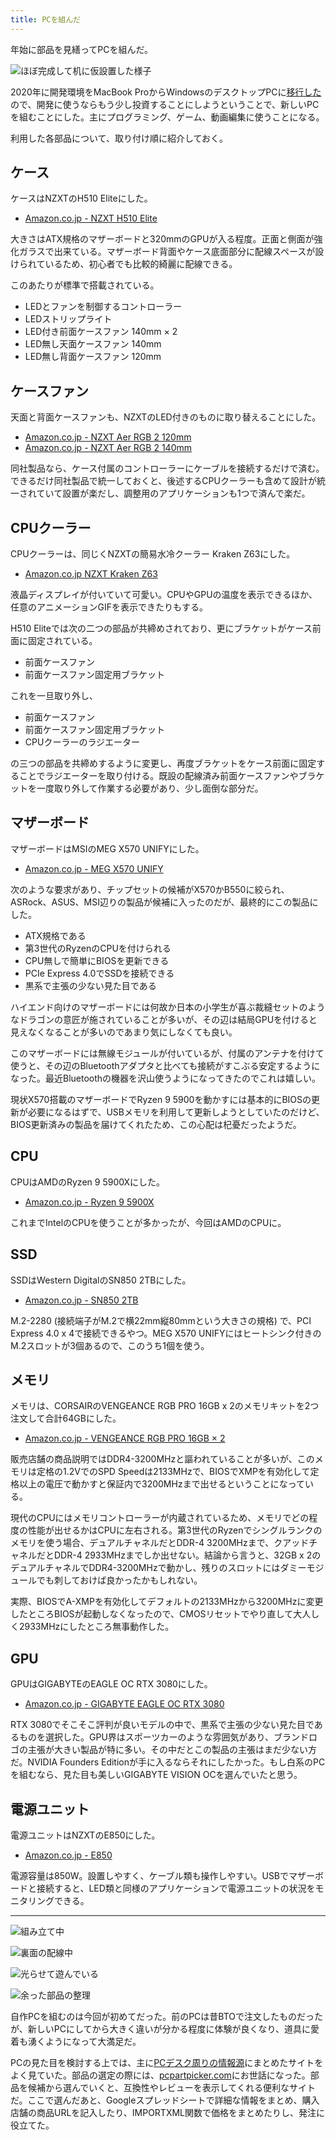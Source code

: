 ```yaml
---
title: PCを組んだ
---
```


年始に部品を見繕ってPCを組んだ。

![](https://i.imgur.com/AnZ2diVh.jpg "ほぼ完成して机に仮設置した様子")

2020年に開発環境をMacBook ProからWindowsのデスクトップPCに[移行した](/2020-09-28-development-on-windows)ので、開発に使うならもう少し投資することにしようということで、新しいPCを組むことにした。主にプログラミング、ゲーム、動画編集に使うことになる。

利用した各部品について、取り付け順に紹介しておく。

## ケース

ケースはNZXTのH510 Eliteにした。

- [Amazon.co.jp - NZXT H510 Elite](https://www.amazon.co.jp/dp/B07T7L875Z)

大きさはATX規格のマザーボードと320mmのGPUが入る程度。正面と側面が強化ガラスで出来ている。マザーボード背面やケース底面部分に配線スペースが設けられているため、初心者でも比較的綺麗に配線できる。

このあたりが標準で搭載されている。

- LEDとファンを制御するコントローラー
- LEDストリップライト
- LED付き前面ケースファン 140mm × 2
- LED無し天面ケースファン 140mm
- LED無し背面ケースファン 120mm

## ケースファン

天面と背面ケースファンも、NZXTのLED付きのものに取り替えることにした。

- [Amazon.co.jp - NZXT Aer RGB 2 120mm](https://www.amazon.co.jp/dp/B07GVHSSWR)
- [Amazon.co.jp - NZXT Aer RGB 2 140mm](https://www.amazon.co.jp/dp/B07GW2DFJ1)

同社製品なら、ケース付属のコントローラーにケーブルを接続するだけで済む。できるだけ同社製品で統一しておくと、後述するCPUクーラーも含めて設計が統一されていて設置が楽だし、調整用のアプリケーションも1つで済んで楽だ。

## CPUクーラー

CPUクーラーは、同じくNZXTの簡易水冷クーラー Kraken Z63にした。

- [Amazon.co.jp NZXT Kraken Z63](https://www.amazon.co.jp/dp/B082DYSQVF)

液晶ディスプレイが付いていて可愛い。CPUやGPUの温度を表示できるほか、任意のアニメーションGIFを表示できたりもする。

H510 Eliteでは次の二つの部品が共締めされており、更にブラケットがケース前面に固定されている。

- 前面ケースファン
- 前面ケースファン固定用ブラケット

これを一旦取り外し、

- 前面ケースファン
- 前面ケースファン固定用ブラケット
- CPUクーラーのラジエーター

の三つの部品を共締めするように変更し、再度ブラケットをケース前面に固定することでラジエーターを取り付ける。既設の配線済み前面ケースファンやブラケットを一度取り外して作業する必要があり、少し面倒な部分だ。

## マザーボード

マザーボードはMSIのMEG X570 UNIFYにした。

- [Amazon.co.jp - MEG X570 UNIFY](https://www.amazon.co.jp/dp/B07ZSMH133)

次のような要求があり、チップセットの候補がX570かB550に絞られ、ASRock、ASUS、MSI辺りの製品が候補に入ったのだが、最終的にこの製品にした。

- ATX規格である
- 第3世代のRyzenのCPUを付けられる
- CPU無しで簡単にBIOSを更新できる
- PCIe Express 4.0でSSDを接続できる
- 黒系で主張の少ない見た目である

ハイエンド向けのマザーボードには何故か日本の小学生が喜ぶ裁縫セットのようなドラゴンの意匠が施されていることが多いが、その辺は結局GPUを付けると見えなくなることが多いのであまり気にしなくても良い。

このマザーボードには無線モジュールが付いているが、付属のアンテナを付けて使うと、その辺のBluetoothアダプタと比べても接続がすこぶる安定するようになった。最近Bluetoothの機器を沢山使うようになってきたのでこれは嬉しい。

現状X570搭載のマザーボードでRyzen 9 5900を動かすには基本的にBIOSの更新が必要になるはずで、USBメモリを利用して更新しようとしていたのだけど、BIOS更新済みの製品を届けてくれたため、この心配は杞憂だったようだ。

## CPU

CPUはAMDのRyzen 9 5900Xにした。

- [Amazon.co.jp - Ryzen 9 5900X](https://www.amazon.co.jp/dp/B08164VTWH)

これまでIntelのCPUを使うことが多かったが、今回はAMDのCPUに。

## SSD

SSDはWestern DigitalのSN850 2TBにした。

- [Amazon.co.jp - SN850 2TB](https://www.amazon.co.jp/dp/B08MSYWR7S)

M.2-2280 (接続端子がM.2で横22mm縦80mmという大きさの規格) で、PCI Express 4.0 x 4で接続できるやつ。MEG X570 UNIFYにはヒートシンク付きのM.2スロットが3個あるので、このうち1個を使う。

## メモリ

メモリは、CORSAIRのVENGEANCE RGB PRO 16GB x 2のメモリキットを2つ注文して合計64GBにした。

- [Amazon.co.jp - VENGEANCE RGB PRO 16GB × 2](https://www.amazon.co.jp/dp/B07GTG2T7L)

販売店舗の商品説明ではDDR4-3200MHzと謳われていることが多いが、このメモリは定格の1.2VでのSPD Speedは2133MHzで、BIOSでXMPを有効化して定格以上の電圧で動かすと保証内で3200MHzまで出せるということになっている。

現代のCPUにはメモリコントローラーが内蔵されているため、メモリでどの程度の性能が出せるかはCPUに左右される。第3世代のRyzenでシングルランクのメモリを使う場合、デュアルチャネルだとDDR-4 3200MHzまで、クアッドチャネルだとDDR-4 2933MHzまでしか出せない。結論から言うと、32GB x 2のデュアルチャネルでDDR4-3200MHzで動かし、残りのスロットにはダミーモジュールでも刺しておけば良かったかもしれない。

実際、BIOSでA-XMPを有効化してデフォルトの2133MHzから3200MHzに変更したところBIOSが起動しなくなったので、CMOSリセットでやり直して大人しく2933MHzにしたところ無事動作した。

## GPU

GPUはGIGABYTEのEAGLE OC RTX 3080にした。

- [Amazon.co.jp - GIGABYTE EAGLE OC RTX 3080](https://www.amazon.co.jp/dp/B08JCWR5H3)

RTX 3080でそこそこ評判が良いモデルの中で、黒系で主張の少ない見た目であるものを選択した。GPU界はスポーツカーのような雰囲気があり、ブランドロゴの主張が大きい製品が特に多い。その中だとこの製品の主張はまだ少ない方だ。NVIDIA Founders Editionが手に入るならそれにしたかった。もし白系のPCを組むなら、見た目も美しいGIGABYTE VISION OCを選んでいたと思う。

## 電源ユニット

電源ユニットはNZXTのE850にした。

- [Amazon.co.jp - E850](https://www.amazon.co.jp/dp/B07FZRW4H6)

電源容量は850W。設置しやすく、ケーブル類も操作しやすい。USBでマザーボードと接続すると、LED類と同様のアプリケーションで電源ユニットの状況をモニタリングできる。

---

![](https://i.imgur.com/DXFl5leh.jpg "組み立て中")

![](https://i.imgur.com/ZtNOcK7h.jpg "裏面の配線中")

![](https://i.imgur.com/VRUq9rmh.jpg "光らせて遊んでいる")

![](https://i.imgur.com/EuCZCYah.jpg "余った部品の整理")

自作PCを組むのは今回が初めてだった。前のPCは昔BTOで注文したものだったが、新しいPCにしてから大きく違いが分かる程度に体験が良くなり、道具に愛着も湧くようになって大満足だ。

PCの見た目を検討する上では、主に[PCデスク周りの情報源](/articles/2020-09-25-workspace-pictures)にまとめたサイトをよく見ていた。部品の選定の際には、[pcpartpicker.com](https://pcpartpicker.com/list/)にお世話になった。部品を候補から選んでいくと、互換性やレビューを表示してくれる便利なサイトだ。ここで選んだあと、Googleスプレッドシートで詳細な情報をまとめ、購入店舗の商品URLを記入したり、IMPORTXML関数で価格をまとめたりし、発注に役立てた。
